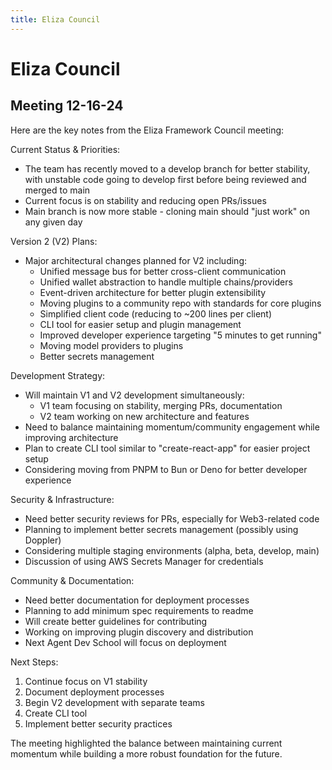 ```yaml
---
title: Eliza Council
---
```


# Eliza Council


## Meeting 12-16-24
Here are the key notes from the Eliza Framework Council meeting:

Current Status & Priorities:
- The team has recently moved to a develop branch for better stability, with unstable code going to develop first before being reviewed and merged to main
- Current focus is on stability and reducing open PRs/issues
- Main branch is now more stable - cloning main should "just work" on any given day

Version 2 (V2) Plans:
- Major architectural changes planned for V2 including:
  - Unified message bus for better cross-client communication
  - Unified wallet abstraction to handle multiple chains/providers
  - Event-driven architecture for better plugin extensibility
  - Moving plugins to a community repo with standards for core plugins
  - Simplified client code (reducing to ~200 lines per client)
  - CLI tool for easier setup and plugin management
  - Improved developer experience targeting "5 minutes to get running"
  - Moving model providers to plugins
  - Better secrets management

Development Strategy:
- Will maintain V1 and V2 development simultaneously:
  - V1 team focusing on stability, merging PRs, documentation
  - V2 team working on new architecture and features
- Need to balance maintaining momentum/community engagement while improving architecture
- Plan to create CLI tool similar to "create-react-app" for easier project setup
- Considering moving from PNPM to Bun or Deno for better developer experience

Security & Infrastructure:
- Need better security reviews for PRs, especially for Web3-related code
- Planning to implement better secrets management (possibly using Doppler)
- Considering multiple staging environments (alpha, beta, develop, main)
- Discussion of using AWS Secrets Manager for credentials

Community & Documentation:
- Need better documentation for deployment processes
- Planning to add minimum spec requirements to readme
- Will create better guidelines for contributing
- Working on improving plugin discovery and distribution
- Next Agent Dev School will focus on deployment

Next Steps:
1. Continue focus on V1 stability
2. Document deployment processes
3. Begin V2 development with separate teams
4. Create CLI tool
5. Implement better security practices

The meeting highlighted the balance between maintaining current momentum while building a more robust foundation for the future.
